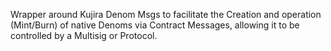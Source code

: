 Wrapper around Kujira Denom Msgs to facilitate the Creation and operation (Mint/Burn) of native Denoms via Contract Messages, allowing it to be controlled by a Multisig or Protocol. 
